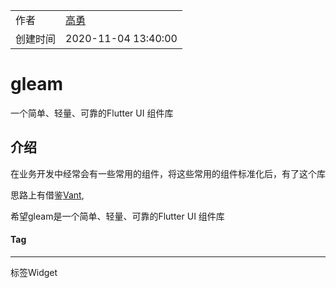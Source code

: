 |      |      |
| ---- | ---- |
|  作者    |  [高勇](mailto:gaoyong06@qq.com) |
|  创建时间    | 2020-11-04 13:40:00      |
# gleam

一个简单、轻量、可靠的Flutter UI 组件库

## 介绍

在业务开发中经常会有一些常用的组件，将这些常用的组件标准化后，有了这个库

思路上有借鉴[Vant](https://youzan.github.io/vant-weapp/#/intro),

希望gleam是一个简单、轻量、可靠的Flutter UI 组件库



#### Tag

------

标签Widget



